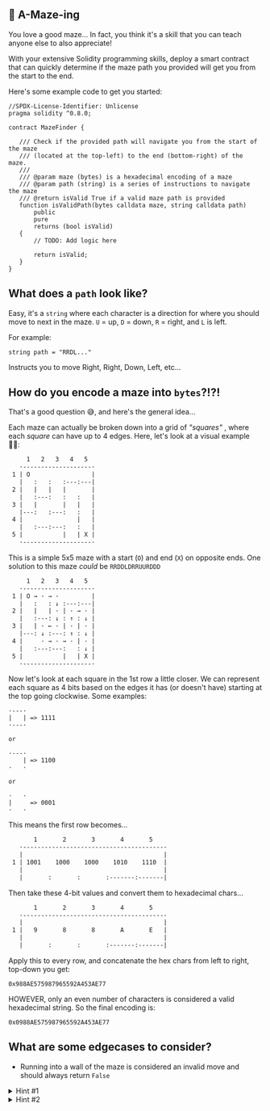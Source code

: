## 🌽 A-Maze-ing

 You love a good maze... In fact, you think it's a skill that you can teach
 anyone else to also appreciate!

 With your extensive Solidity programming skills, deploy a smart contract that
 can quickly determine if the maze path you provided will get you from the start
 to the end.
 
 Here's some example code to get you started:

 ```solidity
//SPDX-License-Identifier: Unlicense
pragma solidity ^0.8.0;

contract MazeFinder {

    /// Check if the provided path will navigate you from the start of the maze
    /// (located at the top-left) to the end (bottom-right) of the maze.
    ///
    /// @param maze (bytes) is a hexadecimal encoding of a maze
    /// @param path (string) is a series of instructions to navigate the maze
    /// @return isValid True if a valid maze path is provided
    function isValidPath(bytes calldata maze, string calldata path)
        public
        pure
        returns (bool isValid)
    {   
        // TODO: Add logic here

        return isValid;
    }
}
 ```

## What does a `path` look like?

Easy, it's a `string` where each character is a direction for where you should
move to next in the maze. `U` = up, `D` = down, `R` = right, and `L` is left.

For example:

```solidity
string path = "RRDL..."
```

Instructs you to move Right, Right, Down, Left, etc...

## How do you encode a maze into `bytes`?!?!

That's a good question 😅, and here's the general idea...

Each maze can actually be broken down into a grid of _"squares"_ , where each
_square_ can have up to 4 edges. Here, let's look at a visual example 🧑‍🏫:

```txt
     1   2   3   4   5  
   ·-------------------·
 1 | O                 |
   |   :   :   :---:---|
 2 |   |   |   |       |
   |   :---:   :   :   |
 3 |   |       |   |   |
   |---:   :---:   :   |
 4 |               |   |
   |   :---:---:   :   |
 5 |           |   | X |
   ·-------------------·
```

This is a simple 5x5 maze with a start (`O`) and end (`X`) on opposite ends. One
solution to this maze _could_ be `RRDDLDRRUURDDD`

```txt
     1   2   3   4   5  
   ·-------------------·
 1 | O → · → ·         |
   |   :   : ↓ :---:---|
 2 |   |   | · | · → · |
   |   :---: ↓ : ↑ : ↓ |
 3 |   | · ← · | · | · |
   |---: ↓ :---: ↑ : ↓ |
 4 |     · → · → · | · |
   |   :---:---:   : ↓ |
 5 |           |   | X |
   ·-------------------·
```

Now let's look at each square in the 1st row a little closer. We can represent
each square as 4 bits based on the edges it has (or doesn't have) starting at
the top going clockwise. Some examples:

```
·---·
|   | => 1111
·---·

or

·---·
    | => 1100
·   ·

or

·   ·
|     => 0001
·   ·
```

This means the first row becomes...

```txt
       1       2       3       4       5 
   ·---------------------------------------·
   |                                       |
 1 | 1001    1000    1000    1010    1110  |
   |                                       |
   |       :       :       :-------:-------|
```

Then take these 4-bit values and convert them to hexadecimal chars...

```txt
       1       2       3       4       5 
   ·---------------------------------------·
   |                                       |
 1 |   9       8       8       A       E   |
   |                                       |
   |       :       :       :-------:-------|
```

Apply this to every row, and concatenate the hex chars from left to right, top-down
you get:

```
0x988AE575987965592A453AE77
```

HOWEVER, only an even number of characters is considered a valid hexadecimal
string. So the final encoding is:

```
0x0988AE575987965592A453AE77
```

## What are some edgecases to consider?

- Running into a wall of the maze is considered an invalid move and should always
return `False`

<details>
  <summary>Hint #1</summary>
  
  For simplicity, assume the following:
  
  - The maze will always be of size 5x5
  - The maze is always solvable
  - The path is less than 100 characters long
</details>

<details>
  <summary>Hint #2</summary>
  
  Always write unit tests to validate your logic. Here's a few Hardhat tests:

  ```typescript
import { expect } from 'chai';
import { getWallet, deployContract, LOCAL_RICH_WALLETS } from '../../deploy/utils';
import { Contract } from 'ethers';

describe('MazeFinder', function () {
  const wallet = getWallet(LOCAL_RICH_WALLETS[0].privateKey);
  let mazeFinder: Contract;
  
  before(async function () {
    mazeFinder = await deployContract("MazeFinder", [], { wallet, silent: true });
  });
  
  it("Should return true for valid minimal path", async function () {
    const isValid: boolean = await mazeFinder.isValidPath(
      "0x0988AE575987965592A453AE77",
      "RRDDLDRRUURDDD"
    );
    expect(isValid).to.be.true;
  });
  
  it("Should return false if immediately run into a wall", async function () {
    const isValid: boolean = await mazeFinder.isValidPath(
      "0x0988AE575987965592A453AE77",
      "U"
    );
    expect(isValid).to.be.false;
  });
  
  it("Should return true for paths that backtrack", async function () {
    const isValid: boolean = await mazeFinder.isValidPath(
      "0x0988AE575987965592A453AE77",
      "RRRRLLDDLDRRUURDDD"
    );
    expect(isValid).to.be.true;
  });
});
  ```
</details>
